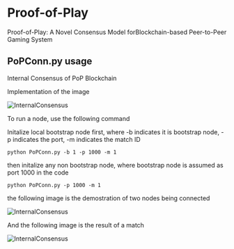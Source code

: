 # Proof-of-Play
Proof-of-Play: A Novel Consensus Model forBlockchain-based Peer-to-Peer Gaming System

## PoPConn.py usage

Internal Consensus of PoP Blockchain

Implementation of the image

![InternalConsensus](https://github.com/andy897221/Proof-of-Play/blob/master/img/rating.png "P2P")

To run a node, use the following command

Initalize local bootstrap node first, where -b indicates it is bootstrap node, -p indicates the port, -m indicates the match ID

`python PoPConn.py -b 1 -p 1000 -m 1`


then initalize any non bootstrap node, where bootstrap node is assumed as port 1000 in the code

`python PoPConn.py -p 1000 -m 1`

the following image is the demostration of two nodes being connected

![InternalConsensus](https://github.com/andy897221/Proof-of-Play/blob/master/img/exampleRun1.PNG "init")

And the following image is the result of a match

![InternalConsensus](https://github.com/andy897221/Proof-of-Play/blob/master/img/exampleRun2.PNG "consensus")